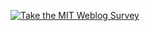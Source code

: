 [![Take the MIT Weblog
Survey](http://blogsurvey.media.mit.edu/images/survey-science.gif)](http://blogsurvey.media.mit.edu/request)
